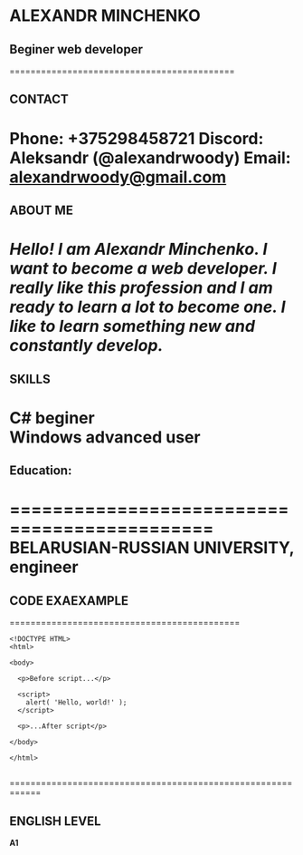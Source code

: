 # ALEXANDR MINCHENKO
## Beginer web developer
===========================================
## CONTACT

**Phone:** +375298458721
**Discord:** Aleksandr  (@alexandrwoody)
**Email:** alexandrwoody@gmail.com
============================================
## ABOUT ME
_Hello! I am Alexandr Minchenko. I want to become a web developer. I really like this profession and I am ready to learn a lot to become one. I like to learn something new and constantly develop._
============================================
## SKILLS
__C#__                  beginer  
__Windows__             advanced user
============================================
## Education:
=============================================
 BELARUSIAN-RUSSIAN UNIVERSITY, engineer
=============================================
##  CODE EXAEXAMPLE
============================================
```
<!DOCTYPE HTML>
<html>

<body>

  <p>Before script...</p>

  <script>
    alert( 'Hello, world!' );
  </script>

  <p>...After script</p>

</body>

</html>


```
============================================================
## ENGLISH LEVEL
**A1**